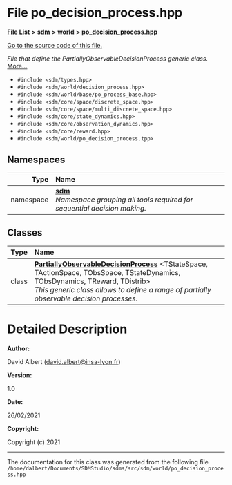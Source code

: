 
<NavBar active_item_id="2"/>

# File po\_decision\_process.hpp


[**File List**](files.md) **>** [**sdm**](dir_ae1b8d8c3d2627954ba53c22978558f0.md) **>** [**world**](dir_414fa79a2aeb4aba632c04a0d3a53fff.md) **>** [**po\_decision\_process.hpp**](po__decision__process_8hpp.md)

[Go to the source code of this file.](po__decision__process_8hpp_source.md)

_File that define the PartiallyObservableDecisionProcess generic class._ [More...](#detailed-description)

* `#include <sdm/types.hpp>`
* `#include <sdm/world/decision_process.hpp>`
* `#include <sdm/world/base/po_process_base.hpp>`
* `#include <sdm/core/space/discrete_space.hpp>`
* `#include <sdm/core/space/multi_discrete_space.hpp>`
* `#include <sdm/core/state_dynamics.hpp>`
* `#include <sdm/core/observation_dynamics.hpp>`
* `#include <sdm/core/reward.hpp>`
* `#include <sdm/world/po_decision_process.tpp>`









## Namespaces

| Type | Name |
| ---: | :--- |
| namespace | [**sdm**](namespacesdm.md) <br>_Namespace grouping all tools required for sequential decision making._  |

## Classes

| Type | Name |
| ---: | :--- |
| class | [**PartiallyObservableDecisionProcess**](classsdm_1_1PartiallyObservableDecisionProcess.md) &lt;TStateSpace, TActionSpace, TObsSpace, TStateDynamics, TObsDynamics, TReward, TDistrib&gt;<br>_This generic class allows to define a range of partially observable decision processes._  |













# Detailed Description




**Author:**

David Albert ([david.albert@insa-lyon.fr](mailto:david.albert@insa-lyon.fr)) 




**Version:**

1.0 




**Date:**

26/02/2021




**Copyright:**

Copyright (c) 2021 




    

------------------------------
The documentation for this class was generated from the following file `/home/dalbert/Documents/SDMStudio/sdms/src/sdm/world/po_decision_process.hpp`